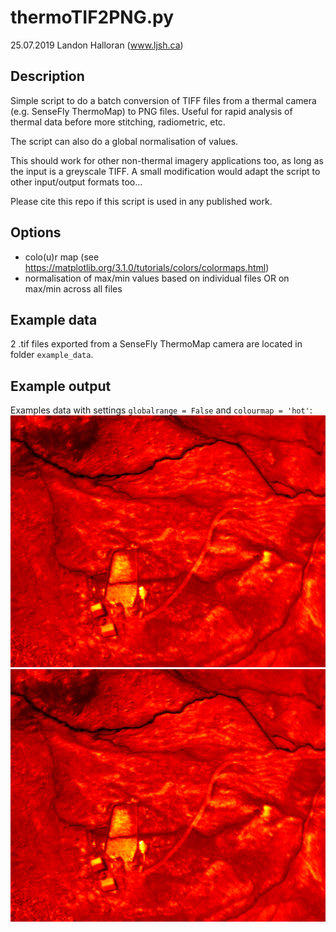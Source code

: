 # thermoTIF2PNG.py
25.07.2019
Landon Halloran (www.ljsh.ca)

## Description
Simple script to do a batch conversion of TIFF files from a thermal camera (e.g. SenseFly ThermoMap) to PNG files. Useful for rapid analysis of thermal data before more stitching, radiometric, etc. 

The script can also do a global normalisation of values.

This should work for other non-thermal imagery applications too, as long as the input is a greyscale TIFF. A small modification would adapt the script to other input/output formats too...

Please cite this repo if this script is used in any published work.

## Options
- colo(u)r map (see https://matplotlib.org/3.1.0/tutorials/colors/colormaps.html)
- normalisation of max/min values based on individual files OR on max/min across all files

## Example data
2 .tif files exported from a SenseFly ThermoMap camera are located in folder `example_data`.

## Example output
Examples data with settings `globalrange = False` and `colourmap = 'hot'`:
![ThermoMAP_tif_example_001.tif output](example_output/ThermoMAP_tif_example_001.tif.png)
![ThermoMAP_tif_example_001.tif output](example_output/ThermoMAP_tif_example_001.tif.png)